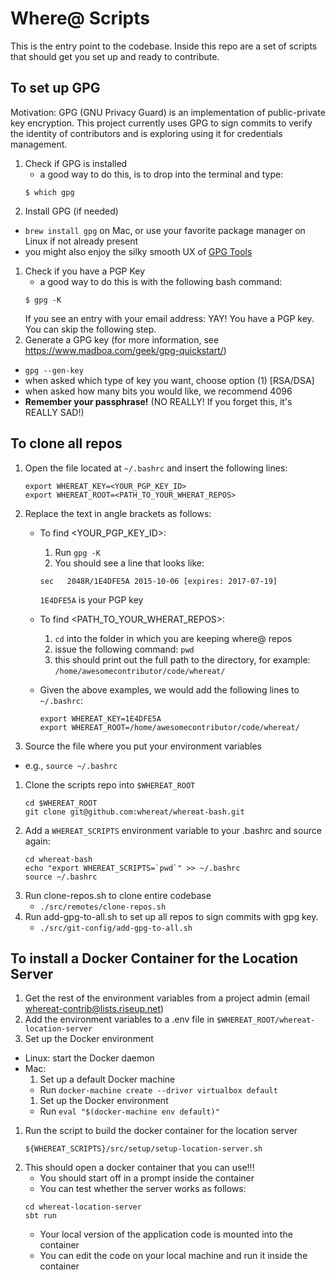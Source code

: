 # Where@ Scripts

This is the entry point to the codebase. Inside this repo are a set of scripts that should get you set up and ready to contribute.

## To set up GPG

Motivation: GPG (GNU Privacy Guard) is an implementation of public-private key encryption. This project currently uses GPG to sign commits to verify the identity of contributors and is exploring using it for credentials management.

1. Check if GPG is installed
   * a good way to do this, is to drop into the terminal and type:
   ```
   $ which gpg
   ```
1. Install GPG (if needed)
  - `brew install gpg` on Mac, or use your favorite package manager on Linux if not already present
  - you might also enjoy the silky smooth UX of [GPG Tools](https://gpgtools.org/)
1. Check if you have a PGP Key
   - a good way to do this is with the following bash command:
   ```
   $ gpg -K
   ```
   If you see an entry with your email address: YAY! You have a PGP key. You can skip the following step.
1. Generate a GPG key (for more information, see https://www.madboa.com/geek/gpg-quickstart/)
  - `gpg --gen-key`
  - when asked which type of key you want, choose option (1) [RSA/DSA]
  - when asked how many bits you would like, we recommend 4096
  - __Remember your passphrase!__ (NO REALLY! If you forget this, it's REALLY SAD!)

## To clone all repos

1. Open the file located at `~/.bashrc` and insert the following lines:
   ```
   export WHEREAT_KEY=<YOUR_PGP_KEY_ID>
   export WHEREAT_ROOT=<PATH_TO_YOUR_WHERAT_REPOS>
   ```
1. Replace the text in angle brackets as follows:
   * To find <YOUR_PGP_KEY_ID>:
      1. Run `gpg -K`
      1. You should see a line that looks like:

        ```
        sec   2048R/1E4DFE5A 2015-10-06 [expires: 2017-07-19]
        ```

        `1E4DFE5A` is your PGP key
    * To find <PATH_TO_YOUR_WHERAT_REPOS>:
      1. `cd` into the folder in which you are keeping where@ repos
      1. issue the following command: `pwd`
      1. this should print out the full path to the directory, for example:
         `/home/awesomecontributor/code/whereat/`
    * Given the above examples, we would add the following lines to `~/.bashrc`:

      ```
      export WHEREAT_KEY=1E4DFE5A
      export WHEREAT_ROOT=/home/awesomecontributor/code/whereat/
      ```

1. Source the file where you put your environment variables
  - e.g., `source ~/.bashrc`
1. Clone the scripts repo into `$WHEREAT_ROOT`
   ```
   cd $WHEREAT_ROOT
   git clone git@github.com:whereat/whereat-bash.git
   ```
1. Add a `WHEREAT_SCRIPTS` environment variable to your .bashrc and source again:
   ```
   cd whereat-bash
   echo "export WHEREAT_SCRIPTS=`pwd`" >> ~/.bashrc
   source ~/.bashrc
   ```
1. Run clone-repos.sh to clone entire codebase
    - `./src/remotes/clone-repos.sh`
1. Run add-gpg-to-all.sh to set up all repos to sign commits with gpg key.
    - `./src/git-config/add-gpg-to-all.sh`

## To install a Docker Container for the Location Server

1. Get the rest of the environment variables from a project admin (email whereat-contrib@lists.riseup.net)
1. Add the environment variables to a .env file in `$WHEREAT_ROOT/whereat-location-server`
1. Set up the Docker environment
  - Linux: start the Docker daemon
  - Mac:
    1. Set up a default Docker machine
      - Run `docker-machine create --driver virtualbox default`
    1. Set up the Docker environment
      - Run `eval "$(docker-machine env default)"`
1. Run the script to build the docker container for the location server
   ```
   ${WHEREAT_SCRIPTS}/src/setup/setup-location-server.sh
   ```
1. This should open a docker container that you can use!!!
   * You should start off in a prompt inside the container
   * You can test whether the server works as follows:
   ```
   cd whereat-location-server
   sbt run
   ```
   * Your local version of the application code is mounted into the container
   * You can edit the code on your local machine and run it inside the container
